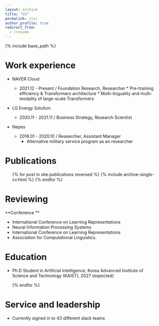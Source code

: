 ```yaml
---
layout: archive
title: "CV"
permalink: /cv/
author_profile: true
redirect_from:
  - /resume
---
```


{% include base_path %}


Work experience
======
* NAVER Cloud 
  * 2021.12 - Present / Foundation Research, Researcher
        * Pre-training efficiency & Transformers architecture
        * Multi-linguality and multi-modality of large-scale Transformers
* LG Energy Solution 
  * 2020.11 - 2021.11 / Business Strategy, Research Scientist

* Nepes
  * 2018.01 - 2020.10 / Researcher, Assistant Manager
       * Alternative military service program as an researcher  

Publications
======
  <ul>{% for post in site.publications reversed %}
    {% include archive-single-cv.html %}
  {% endfor %}</ul>


Reviewing
======
**Conference **
* International Conference on Learning Representations
* Neural Information Processing Systems
* International Conference on Learning Representations
* Association for Computational Linguistics. 

Education
======
* Ph.D Student in Artificial Intelligence, Korea Advanced Institute of Science and Technology (KAIST), 2027 (expected)



  {% endfor %}</ul>
  
Service and leadership
======
* Currently signed in to 43 different slack teams
